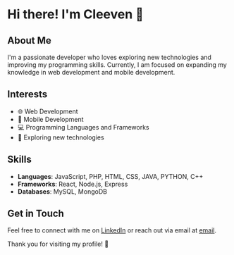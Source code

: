 # Hi there! I'm Cleeven 👋

## About Me
I'm a passionate developer who loves exploring new technologies and improving my programming skills. Currently, I am focused on expanding my knowledge in web development and mobile development.

## Interests
- 🌐 Web Development
- 📱 Mobile Development
- 💻 Programming Languages and Frameworks
- 🚀 Exploring new technologies

## Skills
- **Languages**: JavaScript, PHP, HTML, CSS, JAVA, PYTHON, C++
- **Frameworks**: React, Node.js, Express
- **Databases**: MySQL, MongoDB

## Get in Touch
Feel free to connect with me on [LinkedIn](https://www.linkedin.com/in/cleeven-médé-6a9536231/) or reach out via email at [email](cleevenmede@hotmail.com.).

Thank you for visiting my profile! 🌟
